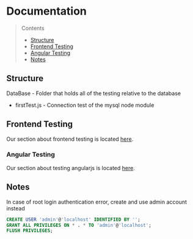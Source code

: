 # Documentation

> Contents
> * [Structure](#structure)
> * [Frontend Testing](#frontend-testing)
>  * [Angular Testing](#angular-testing)
> * [Notes](#notes)

## Structure

DataBase - Folder that holds all of the testing relative to the database

* firstTest.js - Connection test of the mysql node module

## Frontend Testing
Our section about frontend testing is located [here](Frontend/index.md).

### Angular Testing
Our section about testing angularjs is located [here](Frontend/Angular/angular.md).


## Notes
In case of root login authentication error, create and use admin account instead
```sql
CREATE USER 'admin'@'localhost' IDENTIFIED BY '';
GRANT ALL PRIVILEGES ON * . * TO 'admin'@'localhost';
FLUSH PRIVILEGES;
```
